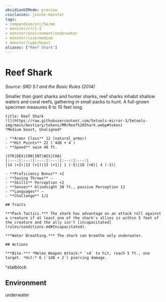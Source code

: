 ```yaml
---
obsidianUIMode: preview
cssclasses: json5e-monster
tags:
- compendium/src/5e/mm
- monster/cr/1-2
- monster/environment/underwater
- monster/size/medium
- monster/type/beast
aliases: ["Reef Shark"]
---
```

# Reef Shark
*Source: SRD 5.1 and the Basic Rules (2014)*  

Smaller than giant sharks and hunter sharks, reef sharks inhabit shallow waters and coral reefs, gathering in small packs to hunt. A full-grown specimen measures 6 to 10 feet long.

```ad-statblock
title: Reef Shark
![](https://raw.githubusercontent.com/5etools-mirror-3/5etools-img/main/bestiary/tokens/MM/Reef%20Shark.webp#token)
*Medium beast, Unaligned*

- **Armor Class** 12 (natural armor)
- **Hit Points** 22 (`4d8 + 4`)
- **Speed** swim 40 ft.

|STR|DEX|CON|INT|WIS|CHA|
|:---:|:---:|:---:|:---:|:---:|:---:|
|14 (+2)|13 (+1)|13 (+1)| 1 (-5)|10 (+0)| 4 (-3)|

- **Proficiency Bonus** +2
- **Saving Throws** ⏤
- **Skills** Perception +2
- **Senses** blindsight 30 ft., passive Perception 12
- **Languages** —
- **Challenge** 1/2

## Traits

***Pack Tactics.*** The shark has advantage on an attack roll against a creature if at least one of the shark's allies is within 5 feet of the creature and the ally isn't [incapacitated](rules/conditions.md#Incapacitated).

***Water Breathing.*** The shark can breathe only underwater.

## Actions

***Bite.*** *Melee Weapon Attack:* `+4` to hit, reach 5 ft., one target. *Hit:* 6 (`1d8 + 2`) piercing damage.
```
^statblock

## Environment

underwater
